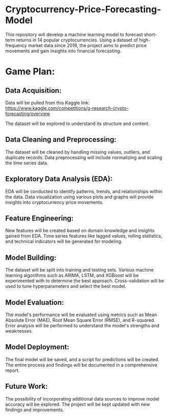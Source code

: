 # Cryptocurrency-Price-Forecasting-Model
This repository will develop a machine learning model to forecast short-term returns in 14 popular cryptocurrencies. Using a dataset of high-frequency market data since 2018, the project aims to predict price movements and gain insights into financial forecasting. 


# Game Plan:

## Data Acquisition:

Data will be pulled from this Kaggle link: https://www.kaggle.com/competitions/g-research-crypto-forecasting/overview

The dataset will be explored to understand its structure and content.

## Data Cleaning and Preprocessing:

The dataset will be cleaned by handling missing values, outliers, and duplicate records.
Data preprocessing will include normalizing and scaling the time series data.

## Exploratory Data Analysis (EDA):

EDA will be conducted to identify patterns, trends, and relationships within the data.
Data visualization using various plots and graphs will provide insights into cryptocurrency price movements.

## Feature Engineering:

New features will be created based on domain knowledge and insights gained from EDA.
Time series features like lagged values, rolling statistics, and technical indicators will be generated for modeling.

## Model Building:

The dataset will be split into training and testing sets.
Various machine learning algorithms such as ARIMA, LSTM, and XGBoost will be experimented with to determine the best approach.
Cross-validation will be used to tune hyperparameters and select the best model.

## Model Evaluation:

The model's performance will be evaluated using metrics such as Mean Absolute Error (MAE), Root Mean Square Error (RMSE), and R-squared.
Error analysis will be performed to understand the model's strengths and weaknesses.

## Model Deployment:

The final model will be saved, and a script for predictions will be created.
The entire process and findings will be documented in a comprehensive report.

## Future Work:

The possibility of incorporating additional data sources to improve model accuracy will be explored.
The project will be kept updated with new findings and improvements.
